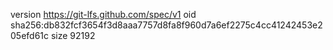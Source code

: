version https://git-lfs.github.com/spec/v1
oid sha256:db832fcf3654f3d8aaa7757d8fa8f960d7a6ef2275c4cc41242453e205efd61c
size 92192

